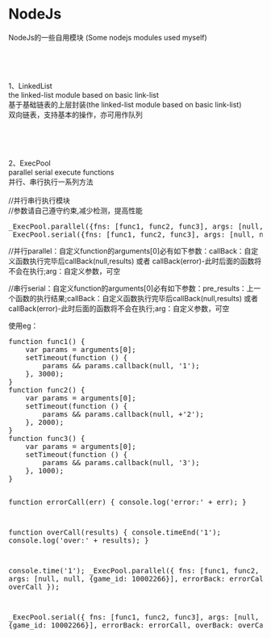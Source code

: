 # NodeJs<br />
NodeJs的一些自用模块 (Some nodejs modules used myself)<br />

<p>
	<br />
	
</p>
<p>
	<br />
	
</p>
1、LinkedList<br />
the linked-list module based on basic link-list<br />
基于基础链表的上层封装(the linked-list module based on basic link-list)<br />
双向链表，支持基本的操作，亦可用作队列<br />

<p>
	<br />
	
</p>
<p>
	<br />
	
</p>
2、ExecPool<br />
parallel serial execute functions<br />
并行、串行执行一系列方法<br />
<br />
//并行串行执行模块<br />
//参数请自己遵守约束,减少检测，提高性能<br />

<pre name="code" class="javascript">_ExecPool.parallel({fns: [func1, func2, func3], args: [null, null, {game_id: 1}], errorBack: errorCall, overBack: overCall});
_ExecPool.serial({fns: [func1, func2, func3], args: [null, null, {game_id: 1}], errorBack: errorCall, overBack: overCall});</pre>
//并行parallel：自定义function的arguments[0]必有如下参数：callBack：自定义函数执行完毕后callBack(null,results) 或者 callBack(error)-此时后面的函数将不会在执行;arg：自定义参数，可空<br />

<p>
	//串行serial：自定义function的arguments[0]必有如下参数：pre_results：上一个函数的执行结果;callBack：自定义函数执行完毕后callBack(null,results) 或者 callBack(error)-此时后面的函数将不会在执行;arg：自定义参数，可空
</p>
<p>
	使用eg：
</p>
<p>
	<pre name="code" class="javascript">function func1() {
    var params = arguments[0];
    setTimeout(function () {
        params &amp;&amp; params.callback(null, '1');
    }, 3000);
}
function func2() {
    var params = arguments[0];
    setTimeout(function () {
        params &amp;&amp; params.callback(null, +'2');
    }, 2000);
}
function func3() {
    var params = arguments[0];
    setTimeout(function () {
        params &amp;&amp; params.callback(null, '3');
    }, 1000);
}


function errorCall(err) {
    console.log('error:' + err);
}

function overCall(results) {
    console.timeEnd('1');
    console.log('over:' + results);
}

console.time('1');
_ExecPool.parallel({
    fns: [func1, func2, func3],
    args: [null, null, {game_id: 10002266}],
    errorBack: errorCall,
    overBack: overCall
});

_ExecPool.serial({
    fns: [func1, func2, func3],
    args: [null, null, {game_id: 10002266}],
    errorBack: errorCall,
    overBack: overCall
});</pre>
	<br />
	<br />
	
</p>
